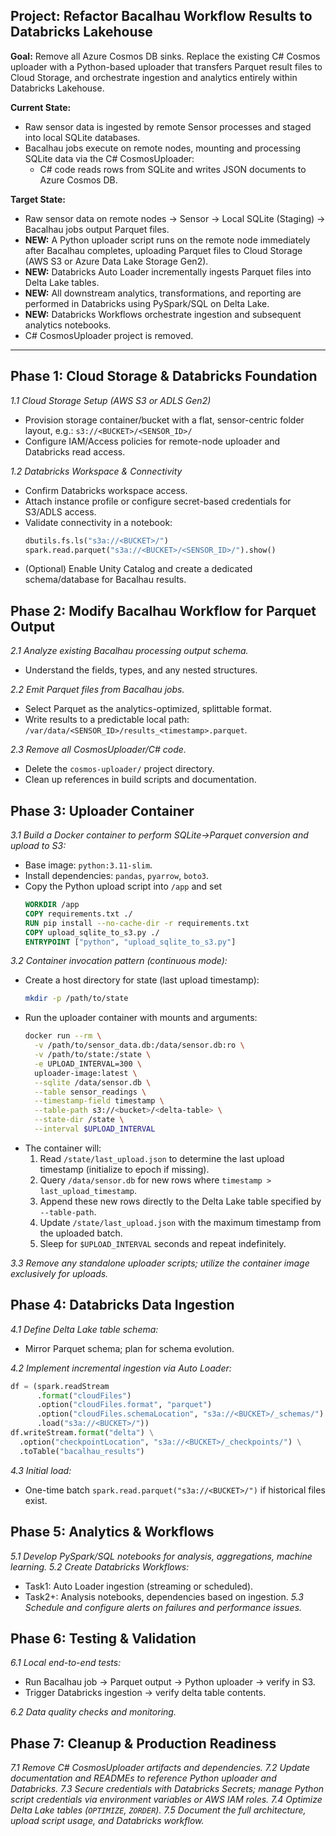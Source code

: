## Project: Refactor Bacalhau Workflow Results to Databricks Lakehouse

**Goal:** Remove all Azure Cosmos DB sinks. Replace the existing C# Cosmos uploader with a Python-based uploader that transfers Parquet result files to Cloud Storage, and orchestrate ingestion and analytics entirely within Databricks Lakehouse.

**Current State:**
- Raw sensor data is ingested by remote Sensor processes and staged into local SQLite databases.
- Bacalhau jobs execute on remote nodes, mounting and processing SQLite data via the C# CosmosUploader:
  - C# code reads rows from SQLite and writes JSON documents to Azure Cosmos DB.

**Target State:**
- Raw sensor data on remote nodes → Sensor → Local SQLite (Staging) → Bacalhau jobs output Parquet files.
- **NEW:** A Python uploader script runs on the remote node immediately after Bacalhau completes, uploading Parquet files to Cloud Storage (AWS S3 or Azure Data Lake Storage Gen2).
- **NEW:** Databricks Auto Loader incrementally ingests Parquet files into Delta Lake tables.
- **NEW:** All downstream analytics, transformations, and reporting are performed in Databricks using PySpark/SQL on Delta Lake.
- **NEW:** Databricks Workflows orchestrate ingestion and subsequent analytics notebooks.
- C# CosmosUploader project is removed.

---

## Phase 1: Cloud Storage & Databricks Foundation

*1.1 Cloud Storage Setup (AWS S3 or ADLS Gen2)*
- Provision storage container/bucket with a flat, sensor-centric folder layout, e.g.:
  `s3://<BUCKET>/<SENSOR_ID>/`
- Configure IAM/Access policies for remote-node uploader and Databricks read access.

*1.2 Databricks Workspace & Connectivity*
- Confirm Databricks workspace access.
- Attach instance profile or configure secret-based credentials for S3/ADLS access.
- Validate connectivity in a notebook:
  ```python
  dbutils.fs.ls("s3a://<BUCKET>/")
  spark.read.parquet("s3a://<BUCKET>/<SENSOR_ID>/").show()
  ```
- (Optional) Enable Unity Catalog and create a dedicated schema/database for Bacalhau results.

## Phase 2: Modify Bacalhau Workflow for Parquet Output

*2.1 Analyze existing Bacalhau processing output schema.*
- Understand the fields, types, and any nested structures.

*2.2 Emit Parquet files from Bacalhau jobs.*
- Select Parquet as the analytics-optimized, splittable format.
- Write results to a predictable local path:
  `/var/data/<SENSOR_ID>/results_<timestamp>.parquet`.

*2.3 Remove all CosmosUploader/C# code.*
- Delete the `cosmos-uploader/` project directory.
- Clean up references in build scripts and documentation.

## Phase 3: Uploader Container

*3.1 Build a Docker container to perform SQLite→Parquet conversion and upload to S3:*
  - Base image: `python:3.11-slim`.
  - Install dependencies: `pandas`, `pyarrow`, `boto3`.
  - Copy the Python upload script into `/app` and set
    ```Dockerfile
    WORKDIR /app
    COPY requirements.txt ./
    RUN pip install --no-cache-dir -r requirements.txt
    COPY upload_sqlite_to_s3.py ./
    ENTRYPOINT ["python", "upload_sqlite_to_s3.py"]
    ```

*3.2 Container invocation pattern (continuous mode):*
  - Create a host directory for state (last upload timestamp):
    ```bash
    mkdir -p /path/to/state
    ```
  - Run the uploader container with mounts and arguments:
    ```bash
    docker run --rm \
      -v /path/to/sensor_data.db:/data/sensor.db:ro \
      -v /path/to/state:/state \
      -e UPLOAD_INTERVAL=300 \
      uploader-image:latest \
      --sqlite /data/sensor.db \
      --table sensor_readings \
      --timestamp-field timestamp \
      --table-path s3://<bucket>/<delta-table> \
      --state-dir /state \
      --interval $UPLOAD_INTERVAL
    ```
  - The container will:
    1. Read `/state/last_upload.json` to determine the last upload timestamp (initialize to epoch if missing).
    2. Query `/data/sensor.db` for new rows where `timestamp > last_upload_timestamp`.
    3. Append these new rows directly to the Delta Lake table specified by `--table-path`.
    4. Update `/state/last_upload.json` with the maximum timestamp from the uploaded batch.
    5. Sleep for `$UPLOAD_INTERVAL` seconds and repeat indefinitely.

*3.3 Remove any standalone uploader scripts; utilize the container image exclusively for uploads.*

## Phase 4: Databricks Data Ingestion

*4.1 Define Delta Lake table schema:*
- Mirror Parquet schema; plan for schema evolution.

*4.2 Implement incremental ingestion via Auto Loader:*
```python
df = (spark.readStream
      .format("cloudFiles")
      .option("cloudFiles.format", "parquet")
      .option("cloudFiles.schemaLocation", "s3a://<BUCKET>/_schemas/")
      .load("s3a://<BUCKET>/"))
df.writeStream.format("delta") \
  .option("checkpointLocation", "s3a://<BUCKET>/_checkpoints/") \
  .toTable("bacalhau_results")
```

*4.3 Initial load:*
- One-time batch `spark.read.parquet("s3a://<BUCKET>/")` if historical files exist.

## Phase 5: Analytics & Workflows

*5.1 Develop PySpark/SQL notebooks for analysis, aggregations, machine learning.*
*5.2 Create Databricks Workflows:*
- Task1: Auto Loader ingestion (streaming or scheduled).
- Task2+: Analysis notebooks, dependencies based on ingestion.
*5.3 Schedule and configure alerts on failures and performance issues.*

## Phase 6: Testing & Validation

*6.1 Local end-to-end tests:*
- Run Bacalhau job → Parquet output → Python uploader → verify in S3.
- Trigger Databricks ingestion → verify delta table contents.

*6.2 Data quality checks and monitoring.*

## Phase 7: Cleanup & Production Readiness

*7.1 Remove C# CosmosUploader artifacts and dependencies.*
*7.2 Update documentation and READMEs to reference Python uploader and Databricks.*
*7.3 Secure credentials with Databricks Secrets; manage Python script credentials via environment variables or AWS IAM roles.*
*7.4 Optimize Delta Lake tables (`OPTIMIZE`, `ZORDER`).*
*7.5 Document the full architecture, upload script usage, and Databricks workflow.*
